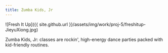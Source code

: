 ```yaml
---
title: Zumba Kids, Jr
---
```


![Fresh It Up]({{ site.github.url }}/assets/img/work/proj-5/freshitup-JieyuXiong.jpg)

Zumba Kids, Jr: classes are rockin', high-energy dance parties packed with kid-friendly routines.